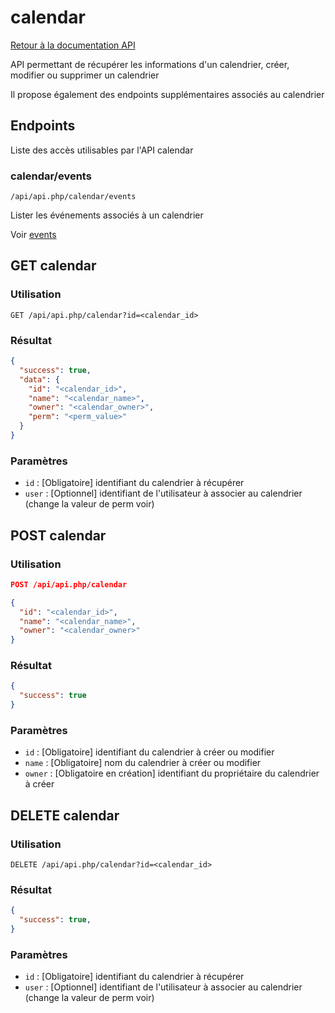 # calendar

[Retour à la documentation API](../README.md#utilisation-de-lapi)

API permettant de récupérer les informations d'un calendrier, créer, modifier ou supprimer un calendrier

Il propose également des endpoints supplémentaires associés au calendrier

## Endpoints

Liste des accès utilisables par l'API calendar

### calendar/events

```url
/api/api.php/calendar/events
```

Lister les événements associés à un calendrier

Voir [events](events/README.md#calendarevents)

## GET calendar

### Utilisation

```url
GET /api/api.php/calendar?id=<calendar_id>
```

### Résultat

```json
{
  "success": true,
  "data": {
    "id": "<calendar_id>",
    "name": "<calendar_name>",
    "owner": "<calendar_owner>",
    "perm": "<perm_value>"
  }
}
```

### Paramètres

 - `id` : [Obligatoire] identifiant du calendrier à récupérer
 - `user` : [Optionnel] identifiant de l'utilisateur à associer au calendrier (change la valeur de perm voir)

## POST calendar

### Utilisation

```json
POST /api/api.php/calendar

{
  "id": "<calendar_id>",
  "name": "<calendar_name>",
  "owner": "<calendar_owner>"
}
```

### Résultat

```json
{
  "success": true
}
```

### Paramètres

 - `id` : [Obligatoire] identifiant du calendrier à créer ou modifier
 - `name` : [Obligatoire] nom du calendrier à créer ou modifier
 - `owner` : [Obligatoire en création] identifiant du propriétaire du calendrier à créer

## DELETE calendar

### Utilisation

```url
DELETE /api/api.php/calendar?id=<calendar_id>
```

### Résultat

```json
{
  "success": true,
}
```

### Paramètres

 - `id` : [Obligatoire] identifiant du calendrier à récupérer
 - `user` : [Optionnel] identifiant de l'utilisateur à associer au calendrier (change la valeur de perm voir)